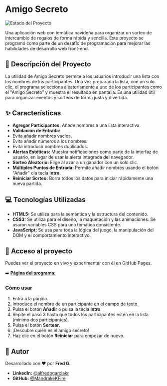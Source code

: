 # Amigo Secreto

![Estado del Proyecto](https://img.shields.io/badge/status-finalizado-green)

Una aplicación web con temática navideña para organizar un sorteo de intercambio
de regalos de forma rápida y sencilla. Este proyecto se programó como parte de
un desafío de programación para mejorar las habilidades de desarrollo web front-end.

## 📜 Descripción del Proyecto

La utilidad de Amigo Secreto permite a los usuarios introducir una lista con los
nombres de los participantes. Una vez preparada la lista, con un solo clic, el
programa selecciona aleatoriamente a uno de los participantes como el "Amigo Secreto"
y muestra el resultado en pantalla. Es una utilidad útil para organizar eventos y
sorteos de forma justa y divertida.

## ✨ Características

- **Agregar Participantes:** Añade nombres a una lista interactiva.
- **Validación de Entrada:**
- Evita añadir nombres vacíos.
- Evita añadir números a los nombres.
- Evita introducir nombres duplicados.
- **Alertas Estéticas:** Muestra notificaciones como parte de la interfaz de usuario, en lugar de usar la alerta integrada del navegador.
- **Sorteo Aleatorio:** Elige al azar a un ganador con un solo clic.
- **Múltiples Puntos de Entrada:** Permite añadir nombres usando el botón "Añadir" ola tecla **Intro**.
- **Reiniciar Sorteo:** Borra todos los datos para iniciar rápidamente una nueva partida.

## 💻 Tecnologías Utilizadas

- **HTML5:** Se utiliza para la semántica y la estructura del contenido.
- **CSS3:** Se utiliza para el diseño, la maquetación y las animaciones. Se usaron variables CSS para una temática consistente.
- **JavaScript:** Se usa para toda la lógica del juego, la manipulación del DOM y el comportamiento interactivo.

## 🚀 Acceso al proyecto

Puedes ver el proyecto en vivo y experimentar con él en GitHub Pages.

➡️ **[Página del programa: ]([URL])**

### Cómo usar

1. Entra a la página.
2. Introduce el nombre de un participante en el campo de texto.
3. Pulsa el botón **Añadir** o pulsa la tecla **Intro**.
4. Repite el paso 3 hasta que todos los participantes estén en la lista (mínimo dos participantes).
5. Pulsa el botón **Sortear**.
6. ¡Descubre quién es el amigo secreto!
7. Haz clic en el botón **Reiniciar** para empezar de nuevo.

## 👤 Autor

Desarrollado con ❤️ por **Fred G.**

- **LinkedIn:** [@alfredogarciakr ](https://www.linkedin.com/in/alfredogarciakr)
- **GitHub:** [@MandrakeKFire ](https://github.com/MandrakeKFire)

